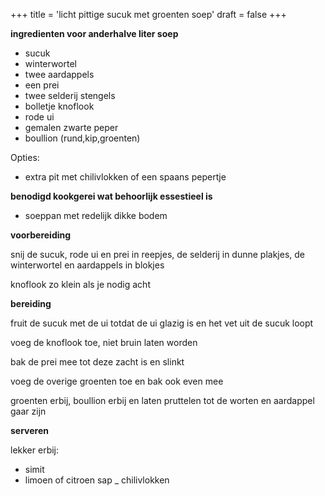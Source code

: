 +++
title = 'licht pittige sucuk met groenten soep'
draft = false
+++

**ingredienten voor anderhalve liter soep** 

- sucuk
- winterwortel
- twee aardappels
- een prei
- twee selderij stengels 
- bolletje knoflook 
- rode ui
- gemalen zwarte peper
- boullion (rund,kip,groenten)

Opties:
- extra pit met chilivlokken of een spaans pepertje

**benodigd kookgerei wat behoorlijk essestieel is**

- soeppan met redelijk dikke bodem

**voorbereiding**

snij de sucuk, rode ui en prei in reepjes, de selderij in dunne plakjes, de winterwortel en aardappels in blokjes

knoflook zo klein als je nodig acht

**bereiding** 

fruit de sucuk met de ui totdat de ui glazig is en het vet uit de sucuk loopt

voeg de knoflook toe, niet bruin laten worden

bak de prei mee tot deze zacht is en slinkt

voeg de overige groenten toe en bak ook even mee

groenten erbij, boullion erbij en laten pruttelen tot de worten en aardappel gaar zijn

**serveren** 

lekker erbij:
- simit
- limoen of citroen sap
_ chilivlokken
